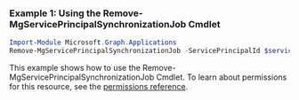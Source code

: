 ### Example 1: Using the Remove-MgServicePrincipalSynchronizationJob Cmdlet
```powershell
Import-Module Microsoft.Graph.Applications
Remove-MgServicePrincipalSynchronizationJob -ServicePrincipalId $servicePrincipalId -SynchronizationJobId $synchronizationJobId
```
This example shows how to use the Remove-MgServicePrincipalSynchronizationJob Cmdlet.
To learn about permissions for this resource, see the [permissions reference](/graph/permissions-reference).
